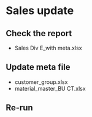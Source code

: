 # Sales update

## Check the report

- Sales Div E_with meta.xlsx

## Update meta file

- customer_group.xlsx
- material_master_BU CT.xlsx

## Re-run

